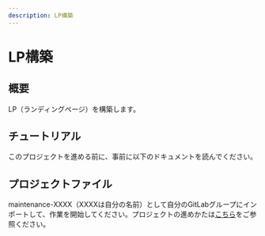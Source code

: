 ```yaml
---
description: LP構築
---
```


# LP構築

## 概要

LP（ランディングページ）を構築します。

## チュートリアル

このプロジェクトを進める前に、事前に以下のドキュメントを読んでください。

## プロジェクトファイル

maintenance-XXXX（XXXXは自分の名前）として自分のGitLabグループにインポートして、作業を開始してください。プロジェクトの進めかたは[こちら](../flow.md)をご参照ください。

